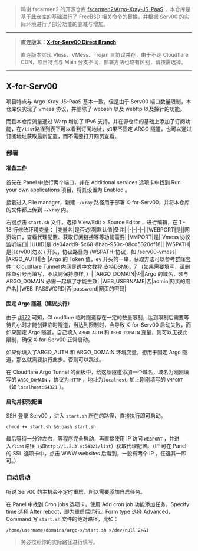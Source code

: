 >鸣谢 fscarmen2 的开源仓库 [fscarmen2/Argo-Xray-JS-PaaS](https://github.com/fscarmen2/Argo-Xray-JS-PaaS) ，本仓库是基于此仓库的基础进行了 FreeBSD 相关命令的替换，并根据 Serv00 的实际环境进行了部分功能的删减与增加。
----
>**直连版本：[X-for-Serv00 Direct Branch](https://github.com/k0baya/X-for-serv00/tree/direct)**
>
>直连版本实现 Vless、VMess、Trojan 三协议并存，由于不走 Cloudflare CDN，项目特点与 Main 分支不同，部署方法也略有区别，请按需选择。
----
## X-for-Serv00

项目特点与 Argo-Xray-JS-PaaS 基本一致，但是由于 Serv00 端口数量限制，本仓库仅实现了 vmess 协议，并删除了 webssh 以及 webftp 以及探针的功能。

而且本仓库流量通过 Warp 增加了 IPv6 支持。并在源仓库的基础上添加了订阅功能，在`/list`路径列表下可以看到订阅地址，如果不固定 ARGO 隧道，也可以通过订阅地址获取最新配置，而不需要打开网页查看。

### 部署
#### 准备工作
首先在 Panel 中放行两个端口，并在 Additional services 选项卡中找到 Run your own applications 项目，将其设置为 Enabled 。

接着进入 File manager，新建 `~/xray` 路径用于部署 X-for-Serv00，并将本仓库的文件都上传到 `~/xray` 内。

右键点击 `start.sh` 文件，选择 View/Edit > Source Editor ，进行编辑，在 1 - 18 行修改环境变量：
|变量名|是否必须|默认值|备注|
|-|-|-|-|
|WEBPORT|是||网页端口，查看代理配置、获取订阅链接等等功能需要|
|VMPORT|是||Vmess 协议监听端口|
|UUID|是|de04add9-5c68-8bab-950c-08cd5320df18||
|WSPATH|是|serv00|勿以 / 开头，协议路径为 /WSPATH-协议，如 /serv00-vmess|
|ARGO_AUTH|否||Argo 的 Token 值，ey 开头的一串，获取方法可以参考[群晖套件：Cloudflare Tunnel 内网穿透中文教程 支持DSM6、7](https://imnks.com/5984.html) （如果需要填写，请删除单引号再填写，不填则保持原样。）|
|ARGO_DOMAIN|否||Argo 的域名，须与 ARGO_DOMAIN 必需一起填了才能生效|
|WEB_USERNAME|否|admin|网页的用户名|
|WEB_PASSWORD|否|password|网页的密码|

#### 固定 Argo 隧道（**建议执行**）
由于 [#972](https://github.com/cloudflare/cloudflared/issues/972) 可知，CLoudflare 临时隧道存在一定的数量限制，达到限制后需要等待几小时才能创建临时隧道，当达到限制时，会导致 X-for-Serv00 启动失败，而如果固定 Argo 隧道，自己填入 `ARGO_AUTH` 和 `ARGO_DOMAIN` 变量，则可以无视此限制，确保 X-for-Serv00 正常启动。

如果你填入了ARGO_AUTH 和 ARGO_DOMAIN 环境变量，想用于固定 Argo 隧道，那么就需要执行此步。否则可以跳过。

在 Cloudflare Argo Tunnel 的面板中，给这条隧道添加一个域名，域名为刚刚填写的 `ARGO_DOMAIN` ，协议为 `HTTP` ，地址为`localhost:`加上刚刚填写的 `VMPORT` （如 `localhost:54321` ）。

#### 启动并获取配置
SSH 登录 Serv00 ，进入 `start.sh` 所在的路径，直接执行即可启动。

```
chmod +x start.sh && bash start.sh
```
最后等待一分钟左右，等程序完全启动，再直接使用 IP 访问 `WEBPORT` ，并进入`/list`路径（如`http://1.2.3.4:54321/list`）获取代理配置。（IP 可在 Panel 的 SSL 选项卡中，点击 WWW websites 后看到，一般有两个 IP ，任选其一即可。）

### 自动启动

听说 Serv00 的主机会不定时重启，所以需要添加自启任务。

在 Panel 中找到 Cron jobs 选项卡，使用 Add cron job 功能添加任务，Specify time 选择 After reboot，即为重启后运行。Form type 选择 Advanced，Command 写 `start.sh` 文件的绝对路径，比如：

```
/home/username/domains/argo-x/start.sh >/dev/null 2>&1
```
> 务必按照你的实际路径进行填写。
